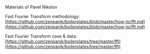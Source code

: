 Materials of Pavel Nikolov


Fast Fourier Transform methodology:
[https://github.com/zenpanik/boilerplates/blob/master/how-to/fft.md](https://github.com/zenpanik/boilerplates/blob/master/how-to/fft.md)

Fast Fourier Transform case & data:
[https://github.com/zenpanik/boilerplates/tree/master/fft](https://github.com/zenpanik/boilerplates/tree/master/fft)
